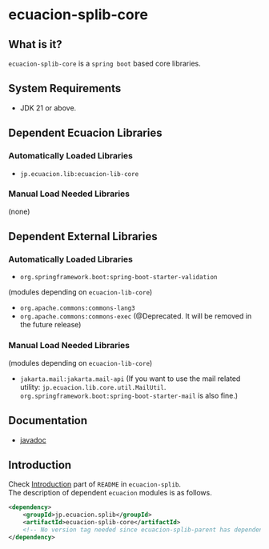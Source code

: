 # ecuacion-splib-core

## What is it?

`ecuacion-splib-core` is a `spring boot` based core libraries.

## System Requirements

- JDK 21 or above.

## Dependent Ecuacion Libraries

### Automatically Loaded Libraries

- `jp.ecuacion.lib:ecuacion-lib-core`

### Manual Load Needed Libraries

(none)

## Dependent External Libraries

### Automatically Loaded Libraries

- `org.springframework.boot:spring-boot-starter-validation`

(modules depending on `ecuacion-lib-core`)
- `org.apache.commons:commons-lang3`
- `org.apache.commons:commons-exec` (@Deprecated. It will be removed in the future release)

### Manual Load Needed Libraries

(modules depending on `ecuacion-lib-core`)
- `jakarta.mail:jakarta.mail-api` (If you want to use the mail related utility: `jp.ecuacion.lib.core.util.MailUtil`. `org.springframework.boot:spring-boot-starter-mail` is also fine.)

## Documentation

- [javadoc](https://javadoc.ecuacion.jp/apidocs/ecuacion-splib-core/)

## Introduction

Check [Introduction](https://github.com/ecuacion-jp/ecuacion-splib) part of `README` in `ecuacion-splib`.  
The description of dependent `ecuacion` modules is as follows.

```xml
<dependency>
    <groupId>jp.ecuacion.splib</groupId>
    <artifactId>ecuacion-splib-core</artifactId>
    <!-- No version tag needed since ecuacion-splib-parent has dependencyManagement versions. -->
</dependency>
```
